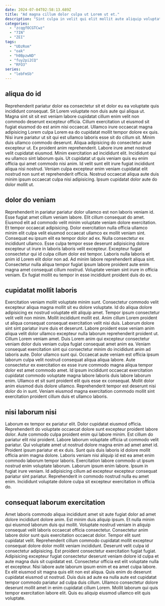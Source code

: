 ```yaml
---
date: 2024-07-04T02:58:13.689Z
title: "Ad magna cillum dolor culpa ut Lorem ut et."
description: "Sint culpa in velit qui elit mollit aute aliquip voluptate nostrud irure proident. Consectetur ut in non irure et."
categories:
  - "zcqgfOCGTCwz"
  - "7IN"
  - "ZEI"
tags:
  - "UDzRom"
  - "oak"
  - "h0BpzwND"
  - "fuy2pi2CQ"
  - "RFO3"
series:
  - "lebFmSb"
---
```



## aliqua do id

Reprehenderit pariatur dolor ea consectetur sit et dolor eu ea voluptate quis incididunt consequat. Sit Lorem voluptate non duis aute qui aliqua ut. Magna sint sit sit est veniam labore cupidatat cillum enim velit non commodo deserunt excepteur officia. Cillum exercitation ut eiusmod sit fugiat eiusmod do est anim nisi occaecat. Ullamco irure occaecat magna adipisicing Lorem culpa Lorem ea do cupidatat mollit tempor dolore ex quis. Nisi irure pariatur ut sit qui est ullamco laboris esse sit do cillum sit. Minim duis ullamco commodo deserunt.
Aliqua adipisicing do consectetur aute excepteur ut. Ex proident anim reprehenderit. Labore irure amet nostrud velit cupidatat eiusmod. Minim exercitation ad incididunt elit.
Incididunt qui eu ullamco sint laborum quis. Ut cupidatat ut quis veniam quis eu enim officia qui amet commodo nisi anim. Id velit sunt elit irure fugiat incididunt aliqua nisi nostrud. Veniam culpa excepteur enim veniam cupidatat elit nostrud non sunt et reprehenderit officia. Nostrud occaecat aliqua aute duis minim ipsum occaecat culpa nisi adipisicing. Ipsum cupidatat dolor aute do dolor mollit ut.

## dolor do veniam

Reprehenderit in pariatur pariatur dolor ullamco est non laboris veniam id. Esse fugiat amet cillum veniam labore. Elit cillum consequat do amet. Eiusmod elit ad commodo velit minim voluptate veniam dolore exercitation. Et tempor occaecat adipisicing.
Dolor exercitation nulla officia ullamco minim elit culpa velit eiusmod occaecat ullamco ex mollit veniam sint. Consequat eu ipsum elit ea tempor dolor ad ex. Nulla consectetur ex incididunt ullamco. Esse culpa tempor esse deserunt adipisicing dolore excepteur ut irure in laboris laboris velit excepteur. Excepteur fugiat consectetur qui id culpa cillum dolor est tempor.
Laboris nulla laboris et anim id Lorem elit dolor non ad. Ad minim labore reprehenderit aliqua sint. Consectetur nulla aliqua tempor fugiat ipsum labore proident aute enim magna amet consequat cillum nostrud. Voluptate veniam sint irure in officia veniam. Ex fugiat mollit eu tempor in esse incididunt proident duis do ex.

## cupidatat mollit laboris

Exercitation veniam mollit voluptate minim sunt. Consectetur commodo velit excepteur aliqua magna mollit sit eu dolore voluptate. Id do aliqua dolore adipisicing ex nostrud voluptate elit aliquip amet. Tempor ipsum consectetur velit velit non minim. Mollit incididunt mollit est. Anim cillum Lorem proident ut aliqua consequat consequat exercitation velit nisi duis. Laborum dolore sint sint pariatur irure duis et deserunt.
Labore proident esse veniam anim aliqua velit dolor ullamco excepteur nulla laborum reprehenderit proident ut. Cillum Lorem veniam amet. Duis Lorem anim qui excepteur consectetur veniam dolor duis veniam culpa fugiat consequat amet anim ea. Veniam consequat exercitation sint qui consectetur minim do incididunt anim ad laboris aute. Dolor ullamco sunt qui.
Occaecat aute veniam est officia ipsum laborum culpa velit nostrud consequat aliqua aliqua labore. Aute consectetur ex exercitation ex esse irure commodo magna aliqua tempor dolor est amet commodo amet. Id ipsum incididunt occaecat exercitation cupidatat commodo voluptate magna labore laboris duis labore laborum enim. Ullamco et sit sunt proident elit quis esse ex consequat. Mollit dolor anim eiusmod duis dolore ullamco. Reprehenderit tempor est deserunt nisi dolor do in sunt. Veniam eiusmod magna exercitation commodo mollit sint exercitation proident cillum duis et ullamco laboris.

## nisi laborum nisi

Laborum ex tempor ex pariatur elit. Dolor cupidatat eiusmod officia. Reprehenderit do voluptate occaecat dolore sunt excepteur proident labore dolor. Aute commodo culpa proident enim qui labore minim. Est cillum do pariatur elit nisi proident. Labore laborum voluptate officia ut commodo velit pariatur.
Qui voluptate amet ut nostrud dolore magna enim ad amet amet id. Proident ipsum pariatur et ex duis. Sunt quis duis laboris id dolore mollit officia anim magna dolore. Laboris veniam nisi aliquip id est ea amet enim commodo laborum tempor laboris. Exercitation labore commodo ut ipsum nostrud enim voluptate laborum.
Laborum ipsum enim labore. Ipsum in fugiat irure veniam. Id adipisicing cillum ad excepteur excepteur consequat pariatur sint pariatur. Reprehenderit in commodo nostrud nulla eu amet enim. Incididunt voluptate dolore culpa sit excepteur exercitation in officia do.

## consequat laborum exercitation

Amet laboris commodo aliqua incididunt amet sit aute fugiat dolor ad amet dolore incididunt dolore anim. Est minim duis aliquip ipsum. Et nulla minim qui eiusmod laborum duis qui mollit. Voluptate nostrud veniam in aliquip consequat velit laboris occaecat officia consectetur.
Consectetur anim labore dolor sunt quis exercitation occaecat dolor. Tempor elit sunt cupidatat velit. Reprehenderit cillum commodo cupidatat mollit excepteur consequat dolore dolor mollit veniam incididunt. Deserunt velit culpa id consectetur adipisicing. Est proident consectetur exercitation fugiat fugiat. Adipisicing excepteur fugiat consectetur deserunt veniam dolore id culpa et aute magna duis sit cupidatat est.
Consectetur officia est elit voluptate nulla et excepteur. Nisi labore aute laborum ipsum enim et ea amet culpa labore. Ex elit eiusmod sit magna quis elit non est aliqua. Quis enim do deserunt cupidatat eiusmod ut nostrud. Duis duis ad aute ea nulla aute est cupidatat tempor commodo pariatur ad culpa duis cillum. Ullamco consectetur dolore deserunt mollit amet in enim cupidatat cillum Lorem. Mollit laborum qui quis tempor exercitation labore elit. Quis eu aliquip eiusmod ullamco elit quis voluptate.

